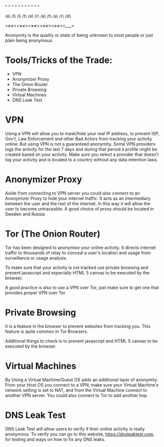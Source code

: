   ^    ^    ^    ^    ^    ^    ^    ^    ^    ^    ^ 

 /e\  /l\  /i\  /t\  /e\  /r\  /e\  /t\  /a\  /r\  /d\ 

<___><___><___><___><___><___><___><___><___><___><___>


Anonymity is the quality or state of being unknown to most people or just plain being 
anonymous.



Tools/Tricks of the Trade:
========================================================


- VPN
- Anonymizer Proxy
- The Onion Router
- Private Browsing
- Virtual Machines
- DNS Leak Test



VPN
========================================================

Using a VPN will allow you to mask/hide your real IP address, to prevent ISP, Gov’t, Law Enforcement and other Bad Actors from tracking your activity online.  But using  VPN is not a guaranteed anonymity.  Some VPN providers logs the activity for the last 7 days and during that period a profile might be created based on your activity.  Make sure you select a provider that doesn’t log your activity and is located to a country without any data retention laws.



Anonymizer Proxy
========================================================


Aside from connecting to VPN server you could also connect to an Anonymizer Proxy to hide your internet traffic.  It acts as an intermediary between the user and the rest of the internet.  In this way it will allow the user to become untraceable.  A good choice of proxy should be located in Sweden and Russia



Tor (The Onion Router)
========================================================


Tor has been designed to anonymise your online activity.  It directs internet traffic to thousands of relay to  conceal a user's location and usage from surveillance  or usage analysis.

To make sure that your activity is not tracked use private browsing and prevent javascript and especially HTML 5 canvas to be executed by the browser.

A good practice is also to use a VPN over Tor, just make sure to get one that provides proper VPN over Tor



Private Browsing
========================================================


It is a feature in the browser to prevent websites from tracking you.  This feature is quite common in Tor Browsers.

Additional things to check is to prevent javascript and HTML 5 canvas to be executed by the browser.



Virtual Machines
========================================================


By Using a Virtual Machine/Guest OS adds an additional layer of anonymity.  From your Host OS you connect to a VPN, make sure your Virtual Machine's network setting is set to NAT, and from the Virtual Machine connect to another VPN server.  You could also connect to Tor to add another hop



DNS Leak Test
========================================================


DNS Leak Test will allow users to verify if their online activity is really anonymous.  To verify you can go to this website, https://dnsleaktest.com, for testing and ways on how to fix any DNS leaks.
